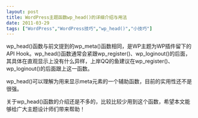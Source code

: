```yaml
---
layout: post
title: WordPress主题函数wp_head()的详细介绍与用法		
date: 2011-03-29
tags: ["WordPress","WordPress技巧","wp_head()","小技巧"]
---
```


wp_head()函数与前文提到的wp_meta()函数相同，是WP主题为WP插件留下的API Hook。wp_head()函数通常会紧跟wp_register()、wp_loginout()的后面，其具体在直观显示上没有什么异样，上岸QQ的鱼建议在wp_register()、wp_loginout()的后面跟上这一函数。

wp_head()可以理解为用来显示meta元素的一个辅助函数，目前的实用性还不是很强。

关于wp_head()函数的介绍还是不多的，比较比较少用到这个函数，希望本文能够给广大主题设计师们带来帮助！		